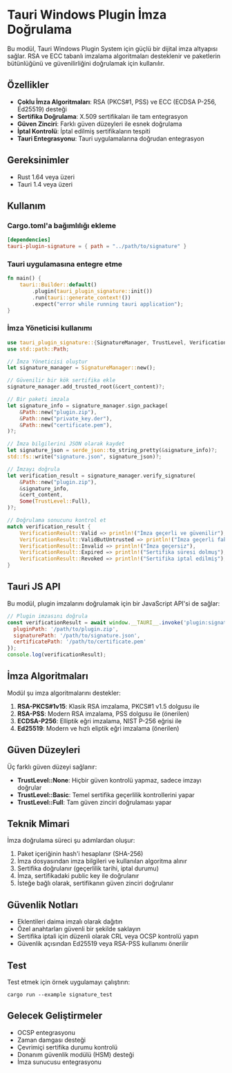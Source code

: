 # Tauri Windows Plugin İmza Doğrulama

Bu modül, Tauri Windows Plugin System için güçlü bir dijital imza altyapısı sağlar. RSA ve ECC tabanlı imzalama algoritmaları desteklenir ve paketlerin bütünlüğünü ve güvenilirliğini doğrulamak için kullanılır.

## Özellikler

- **Çoklu İmza Algoritmaları**: RSA (PKCS#1, PSS) ve ECC (ECDSA P-256, Ed25519) desteği
- **Sertifika Doğrulama**: X.509 sertifikaları ile tam entegrasyon
- **Güven Zinciri**: Farklı güven düzeyleri ile esnek doğrulama
- **İptal Kontrolü**: İptal edilmiş sertifikaların tespiti
- **Tauri Entegrasyonu**: Tauri uygulamalarına doğrudan entegrasyon

## Gereksinimler

- Rust 1.64 veya üzeri
- Tauri 1.4 veya üzeri

## Kullanım

### Cargo.toml'a bağımlılığı ekleme

```toml
[dependencies]
tauri-plugin-signature = { path = "../path/to/signature" }
```

### Tauri uygulamasına entegre etme

```rust
fn main() {
    tauri::Builder::default()
        .plugin(tauri_plugin_signature::init())
        .run(tauri::generate_context!())
        .expect("error while running tauri application");
}
```

### İmza Yöneticisi kullanımı

```rust
use tauri_plugin_signature::{SignatureManager, TrustLevel, VerificationResult};
use std::path::Path;

// İmza Yöneticisi oluştur
let signature_manager = SignatureManager::new();

// Güvenilir bir kök sertifika ekle
signature_manager.add_trusted_root(&cert_content)?;

// Bir paketi imzala
let signature_info = signature_manager.sign_package(
    &Path::new("plugin.zip"),
    &Path::new("private_key.der"),
    &Path::new("certificate.pem"),
)?;

// İmza bilgilerini JSON olarak kaydet
let signature_json = serde_json::to_string_pretty(&signature_info)?;
std::fs::write("signature.json", signature_json)?;

// İmzayı doğrula
let verification_result = signature_manager.verify_signature(
    &Path::new("plugin.zip"),
    &signature_info,
    &cert_content,
    Some(TrustLevel::Full),
)?;

// Doğrulama sonucunu kontrol et
match verification_result {
    VerificationResult::Valid => println!("İmza geçerli ve güvenilir"),
    VerificationResult::ValidButUntrusted => println!("İmza geçerli fakat sertifika güvenilir değil"),
    VerificationResult::Invalid => println!("İmza geçersiz"),
    VerificationResult::Expired => println!("Sertifika süresi dolmuş"),
    VerificationResult::Revoked => println!("Sertifika iptal edilmiş"),
}
```

## Tauri JS API

Bu modül, plugin imzalarını doğrulamak için bir JavaScript API'si de sağlar:

```javascript
// Plugin imzasını doğrula
const verificationResult = await window.__TAURI__.invoke('plugin:signature|verify_plugin_signature', {
  pluginPath: '/path/to/plugin.zip',
  signaturePath: '/path/to/signature.json',
  certificatePath: '/path/to/certificate.pem'
});
console.log(verificationResult);
```

## İmza Algoritmaları

Modül şu imza algoritmalarını destekler:

1. **RSA-PKCS#1v15**: Klasik RSA imzalama, PKCS#1 v1.5 dolgusu ile
2. **RSA-PSS**: Modern RSA imzalama, PSS dolgusu ile (önerilen)
3. **ECDSA-P256**: Elliptik eğri imzalama, NIST P-256 eğrisi ile
4. **Ed25519**: Modern ve hızlı eliptik eğri imzalama (önerilen)

## Güven Düzeyleri

Üç farklı güven düzeyi sağlanır:

- **TrustLevel::None**: Hiçbir güven kontrolü yapmaz, sadece imzayı doğrular
- **TrustLevel::Basic**: Temel sertifika geçerlilik kontrollerini yapar
- **TrustLevel::Full**: Tam güven zinciri doğrulaması yapar

## Teknik Mimari

İmza doğrulama süreci şu adımlardan oluşur:

1. Paket içeriğinin hash'i hesaplanır (SHA-256)
2. İmza dosyasından imza bilgileri ve kullanılan algoritma alınır
3. Sertifika doğrulanır (geçerlilik tarihi, iptal durumu)
4. İmza, sertifikadaki public key ile doğrulanır
5. İsteğe bağlı olarak, sertifikanın güven zinciri doğrulanır

## Güvenlik Notları

- Eklentileri daima imzalı olarak dağıtın
- Özel anahtarları güvenli bir şekilde saklayın
- Sertifika iptali için düzenli olarak CRL veya OCSP kontrolü yapın
- Güvenlik açısından Ed25519 veya RSA-PSS kullanımı önerilir

## Test

Test etmek için örnek uygulamayı çalıştırın:

```
cargo run --example signature_test
```

## Gelecek Geliştirmeler

- OCSP entegrasyonu
- Zaman damgası desteği
- Çevrimiçi sertifika durumu kontrolü
- Donanım güvenlik modülü (HSM) desteği
- İmza sunucusu entegrasyonu
